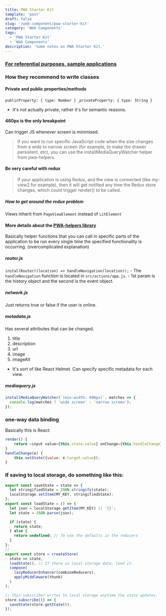 ```yaml
---
title: PWA Starter Kit
template: 'post'
draft: false
slug: '/web-component/pwa-starter-kit'
category: 'Web Components'
tags:
  - 'PWA Starter Kit'
  - 'Web Components'
description: 'Some notes on PWA Starter Kit.'
---
```


### [For referential purposes, sample applications](https://pwa-starter-kit.polymer-project.org/sample-apps)

### How they recommend to write classes

#### Private and public properties/methods

`publicProperty: { type: Number }`
`_privateProperty: { type: String }`

- It's not actually private, rather it's for semantic reasons.

#### 460px is the only breakpoint

Can trigger JS whenever screen is minimised.

> If you want to run specific JavaScript code when the size changes from a wide to narrow screen (for example, to make the drawer persistent, etc), you can use the installMediaQueryWatcher helper from pwa-helpers.

#### Be very careful with redux

> If your application is using Redux, and the view is connected (like my-view2 for example), then it will get notified any time the Redux store changes, which could trigger render() to be called.

##### How to get around the redux problem

Views inherit from `PageViewElement` instead of `LitElement`

#### More details about the [PWA-helpers library](https://github.com/Polymer/pwa-helpers)

Basically helper functions that you can call in specific parts of the application to be run every single time the specified functionality is occurring. (overcomplicated explanation)

##### router.js

`installRouter((location) => handleNavigation(location));` - The `handleNavigation` function is located in `src/actions/app.js`. - 1st param is the history object and the second is the event object.

##### network.js

Just returns true or false if the user is online.

##### metadata.js

Has several attributes that can be changed.

1. title
2. description
3. url
4. image
5. imageAlt

- It's sort of like React Helmet. Can specify specific metadata for each view.

##### mediaquery.js

```js
installMediaQueryWatcher(`(min-width: 600px)`, matches => {
  console.log(matches ? 'wide screen' : 'narrow screen');
});
```

### one-way data binding

Basically this is React:

```js
render() {
    return <input value={this.state.value} onChange={this.handleChange} />
}
handleChange(e) {
    this.setState({value: e.target.value});
}
```

### If saving to local storage, do something like this:

```js
export const saveState = state => {
  let stringifiedState = JSON.stringify(state);
  localStorage.setItem(MY_KEY, stringifiedState);
};
export const loadState = () => {
  let json = localStorage.getItem(MY_KEY) || '{}';
  let state = JSON.parse(json);

  if (state) {
    return state;
  } else {
    return undefined; // To use the defaults in the reducers
  }
};
// ...
export const store = createStore(
  state => state,
  loadState(), // If there is local storage data, load it.
  compose(
    lazyReducerEnhancer(combineReducers),
    applyMiddleware(thunk)
  )
);

// This subscriber writes to local storage anytime the state updates.
store.subscribe(() => {
  saveState(store.getState());
});
```
